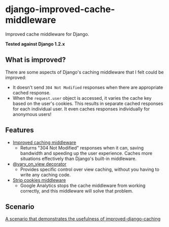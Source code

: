 django-improved-cache-middleware
================================

Improved cache middleware for Django.

**Tested against Django 1.2.x**

What is improved?
-----------------

There are some aspects of Django's caching middleware that I felt could be
improved:
* It doesn't send `304 Not Modified` responses when there are appropriate
  cached response.
* When the `request.user` object is accessed, it varies the cache key based
  on the user's cookies. This results in separate cached responses for each
  individual user. It even caches responses individually for anonymous users!

Features
--------

* [Improved caching middleware](docs/features.md#cachemiddleware)
  * Returns "304 Not Modified" responses when it can, saving bandwidth and
    speeding up the user experience. Caches more situations effectively
    than Django's built-in middleware.
* [@vary_on_view decorator](docs/features.md#vary-on-view-decorator)
  * Provides specific control over view caching, without you having to write
    any caching code.
* [Strip cookies middleware](docs/features.md#strip-cookies-middleware)
  * Google Analytics stops the cache middleware from working correctly,
    and this middleware will solve that problem.

Scenario
--------

[A scenario that demonstrates the usefulness of
improved-django-caching](docs/scenario.md)
